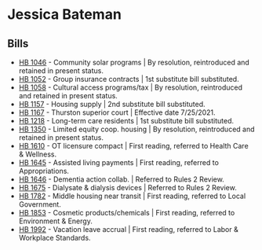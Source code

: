 # Jessica Bateman
## Bills
* [HB 1046](/bill/2021-22/hb/1046/) - Community solar programs | By resolution, reintroduced and retained in present status.
* [HB 1052](/bill/2021-22/hb/1052/) - Group insurance contracts | 1st substitute bill substituted.
* [HB 1058](/bill/2021-22/hb/1058/) - Cultural access programs/tax | By resolution, reintroduced and retained in present status.
* [HB 1157](/bill/2021-22/hb/1157/) - Housing supply | 2nd substitute bill substituted.
* [HB 1167](/bill/2021-22/hb/1167/) - Thurston superior court | Effective date 7/25/2021.
* [HB 1218](/bill/2021-22/hb/1218/) - Long-term care residents | 1st substitute bill substituted.
* [HB 1350](/bill/2021-22/hb/1350/) - Limited equity coop. housing | By resolution, reintroduced and retained in present status.
* [HB 1610](/bill/2021-22/hb/1610/) - OT licensure compact | First reading, referred to Health Care & Wellness.
* [HB 1645](/bill/2021-22/hb/1645/) - Assisted living payments | First reading, referred to Appropriations.
* [HB 1646](/bill/2021-22/hb/1646/) - Dementia action collab. | Referred to Rules 2 Review.
* [HB 1675](/bill/2021-22/hb/1675/) - Dialysate & dialysis devices | Referred to Rules 2 Review.
* [HB 1782](/bill/2021-22/hb/1782/) - Middle housing near transit | First reading, referred to Local Government.
* [HB 1853](/bill/2021-22/hb/1853/) - Cosmetic products/chemicals | First reading, referred to Environment & Energy.
* [HB 1992](/bill/2021-22/hb/1992/) - Vacation leave accrual | First reading, referred to Labor & Workplace Standards.
